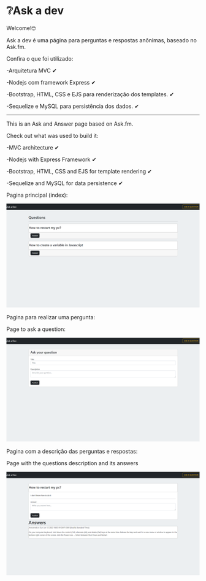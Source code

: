 # ❔**Ask a dev**

Welcome!🤓

Ask a dev é uma página para perguntas e respostas anônimas, baseado no Ask.fm. 

Confira o que foi utilizado:

-Arquitetura MVC ✔

-Nodejs com framework Express  ✔

-Bootstrap, HTML, CSS e EJS para renderização dos templates.  ✔

-Sequelize e MySQL para persistência dos dados.  ✔

--------------------------------------------------------------------------------------------------------------------------------

This is an Ask and Answer page based on Ask.fm.

Check out what was used to build it:

-MVC architecture  ✔

-Nodejs with Express Framework  ✔

-Bootstrap, HTML, CSS and EJS for template rendering  ✔

-Sequelize and MySQL for data persistence  ✔



Pagina principal (index):

![](https://github.com/Lucas-Aprigio/Projeto-Ask-a-dev/blob/main/index.png)



Pagina para realizar uma pergunta:

Page to ask a question:

![](https://github.com/Lucas-Aprigio/Projeto-Ask-a-dev/blob/main/perguntar.png)



Pagina com a descrição das perguntas e respostas:

Page with the questions description and its answers

![](https://github.com/Lucas-Aprigio/Projeto-Ask-a-dev/blob/main/perguntas.png)
